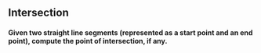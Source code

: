 ## Intersection

#### Given two straight line segments (represented as a start point and an end point), compute the point of intersection, if any.
